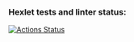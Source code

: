 ### Hexlet tests and linter status:
[![Actions Status](https://github.com/to-antonova/php-project-9/workflows/hexlet-check/badge.svg)](https://github.com/to-antonova/php-project-9/actions)